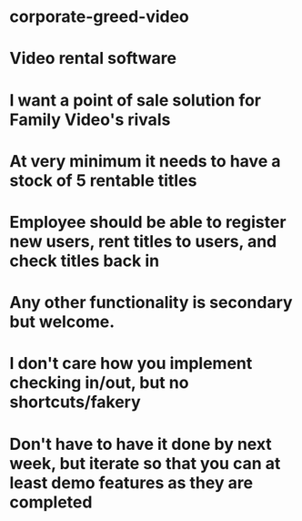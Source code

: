 # corporate-greed-video
# Video rental software

# I want a point of sale solution for Family Video's rivals
# At very minimum it needs to have a stock of 5 rentable titles
# Employee should be able to register new users, rent titles to users, and check titles back in
# Any other functionality is secondary but welcome.
# I don't care how you implement checking in/out, but no shortcuts/fakery
# Don't have to have it done by next week, but iterate so that you can at least demo features as they are completed
